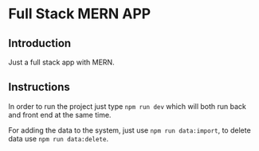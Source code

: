 # Full Stack MERN APP

## Introduction

Just a full stack app with MERN.

## Instructions

In order to run the project just type `npm run dev` which will both run back and front end at the same time.

For adding the data to the system, just use `npm run data:import`, to delete data use `npm run data:delete`.
